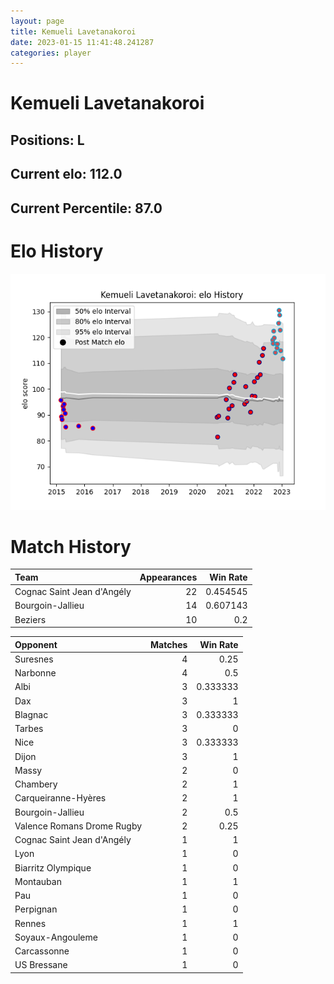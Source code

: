 ```yaml
---  
layout: page  
title: Kemueli Lavetanakoroi  
date: 2023-01-15 11:41:48.241287  
categories: player  
---
```

# Kemueli Lavetanakoroi

## Positions: L

## Current elo: 112.0

## Current Percentile: 87.0

# Elo History


![elo history](history_KemueliLavetanakoroi.png)
# Match History


| Team                       |   Appearances |   Win Rate |
|:---------------------------|--------------:|-----------:|
| Cognac Saint Jean d'Angély |            22 |   0.454545 |
| Bourgoin-Jallieu           |            14 |   0.607143 |
| Beziers                    |            10 |   0.2      |

| Opponent                   |   Matches |   Win Rate |
|:---------------------------|----------:|-----------:|
| Suresnes                   |         4 |   0.25     |
| Narbonne                   |         4 |   0.5      |
| Albi                       |         3 |   0.333333 |
| Dax                        |         3 |   1        |
| Blagnac                    |         3 |   0.333333 |
| Tarbes                     |         3 |   0        |
| Nice                       |         3 |   0.333333 |
| Dijon                      |         3 |   1        |
| Massy                      |         2 |   0        |
| Chambery                   |         2 |   1        |
| Carqueiranne-Hyères        |         2 |   1        |
| Bourgoin-Jallieu           |         2 |   0.5      |
| Valence Romans Drome Rugby |         2 |   0.25     |
| Cognac Saint Jean d'Angély |         1 |   1        |
| Lyon                       |         1 |   0        |
| Biarritz Olympique         |         1 |   0        |
| Montauban                  |         1 |   1        |
| Pau                        |         1 |   0        |
| Perpignan                  |         1 |   0        |
| Rennes                     |         1 |   1        |
| Soyaux-Angouleme           |         1 |   0        |
| Carcassonne                |         1 |   0        |
| US Bressane                |         1 |   0        |